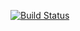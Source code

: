 [![Build Status](https://app.travis-ci.com/Orkhan1524/lab05.svg?token=z23iScusSVv24qJkzhbH&branch=main)](https://app.travis-ci.com/Orkhan1524/lab05)
